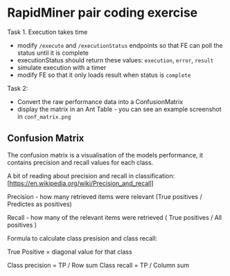 # RapidMiner pair coding exercise

Task 1.
Execution takes time
* modify `/execute` and `/executionStatus` endpoints so that FE can poll the status until it is complete
* executionStatus should return these values: `execution`, `error`, `result`
* simulate execution with a timer
* modify FE so that it only loads result when status is `complete`

Task 2: 
* Convert the raw performance data into a ConfusionMatrix 
* display the matrix in an Ant Table - you can see an example screenshot in `conf_matrix.png`


## Confusion Matrix

The confusion matrix is a visualisation of the models performance, it contains precision and recall values for each class.

A bit of reading about precision and recall in classification:
[https://en.wikipedia.org/wiki/Precision_and_recall]


Precision - how many retrieved items were relevant (True positives / Predictes as positives)

Recall - how many of the relevant items were retrieved ( True positives / All positives ) 

Formula to calculate class presision and class recall:

True Positive = diagonal value for that class

Class precision = TP / Row sum
Class recall = TP / Column sum